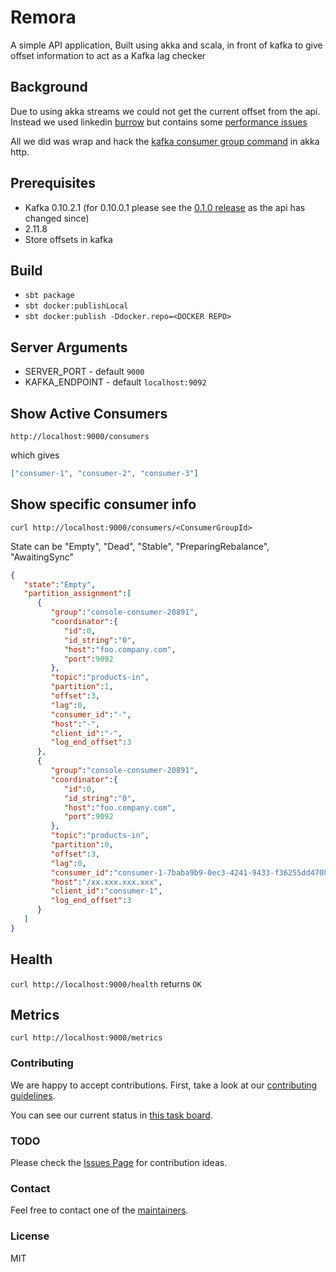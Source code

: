 # Remora
A simple API application, Built using akka and scala, in front of kafka to give offset information to act as a Kafka lag checker

## Background

Due to using akka streams we could not get the current offset from the api. Instead we used linkedin [burrow](https://github.com/linkedin/Burrow)
but contains some [performance issues](https://github.com/linkedin/Burrow/wiki/Known-Issues)

All we did was wrap and hack the [kafka consumer group command](https://github.com/apache/kafka/blob/0.10.0/core/src/main/scala/kafka/admin/ConsumerGroupCommand.scala) in akka http.

## Prerequisites

* Kafka 0.10.2.1 (for 0.10.0.1 please see the [0.1.0 release](https://github.com/zalando-incubator/remora/releases/tag/v0.1.0) as the api has changed since)
* 2.11.8
* Store offsets in kafka

## Build

* `sbt package`
* `sbt docker:publishLocal`
* `sbt docker:publish -Ddocker.repo=<DOCKER REPO>`

## Server Arguments

* SERVER_PORT - default `9000`
* KAFKA_ENDPOINT - default `localhost:9092`

## Show Active Consumers
`http://localhost:9000/consumers`

which gives 

```json
["consumer-1", "consumer-2", "consumer-3"]
```

## Show specific consumer info
`curl http://localhost:9000/consumers/<ConsumerGroupId>`

State can be "Empty", "Dead", "Stable", "PreparingRebalance", "AwaitingSync"

```json
{  
   "state":"Empty",
   "partition_assignment":[  
      {  
         "group":"console-consumer-20891",
         "coordinator":{  
            "id":0,
            "id_string":"0",
            "host":"foo.company.com",
            "port":9092
         },
         "topic":"products-in",
         "partition":1,
         "offset":3,
         "lag":0,
         "consumer_id":"-",
         "host":"-",
         "client_id":"-",
         "log_end_offset":3
      },
      {  
         "group":"console-consumer-20891",
         "coordinator":{  
            "id":0,
            "id_string":"0",
            "host":"foo.company.com",
            "port":9092
         },
         "topic":"products-in",
         "partition":0,
         "offset":3,
         "lag":0,
         "consumer_id":"consumer-1-7baba9b9-0ec3-4241-9433-f36255dd4708",
         "host":"/xx.xxx.xxx.xxx",
         "client_id":"consumer-1",
         "log_end_offset":3
      }
   ]
}
```

## Health

`curl http://localhost:9000/health` returns `OK`

## Metrics

`curl http://localhost:9000/metrics`

### Contributing

We are happy to accept contributions. First, take a look at our [contributing guidelines](CONTRIBUTING.md).

You can see our current status in [this task board](https://github.com/zalando-incubator/remora/projects/1).


### TODO

Please check the [Issues Page](https://github.com/zalando-incubator/remora/issues)
for contribution ideas.

### Contact

Feel free to contact one of the [maintainers](MAINTAINERS).

### License

MIT